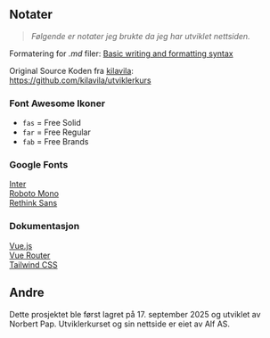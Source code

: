 ## Notater
> *Følgende er notater jeg brukte da jeg har utviklet nettsiden.*

Formatering for *.md* filer: [Basic writing and formatting syntax](https://docs.github.com/en/get-started/writing-on-github/getting-started-with-writing-and-formatting-on-github/basic-writing-and-formatting-syntax)

Original Source Koden fra [kilavila](https://github.com/kilavila):<br>
https://github.com/kilavila/utviklerkurs

### Font Awesome Ikoner
- `fas` = Free Solid
- `far` = Free Regular
- `fab` = Free Brands

<font-awesome-icon :icon="['fas', 'house']" />

### Google Fonts 
[Inter](https://fonts.google.com/specimen/Inter)<br>
[Roboto Mono](https://fonts.google.com/specimen/Roboto+Mono)<br>
[Rethink Sans](https://fonts.google.com/specimen/Rethink+Sans)

### Dokumentasjon
[Vue.js](https://vuejs.org/guide/introduction.html)<br>
[Vue Router](https://router.vuejs.org/guide/)<br>
[Tailwind CSS](https://tailwindcss.com/docs/installation/using-vite)


## Andre

Dette prosjektet ble først lagret på 17. september 2025 og utviklet av Norbert Pap. Utviklerkurset og sin nettside er eiet av Alf AS. 